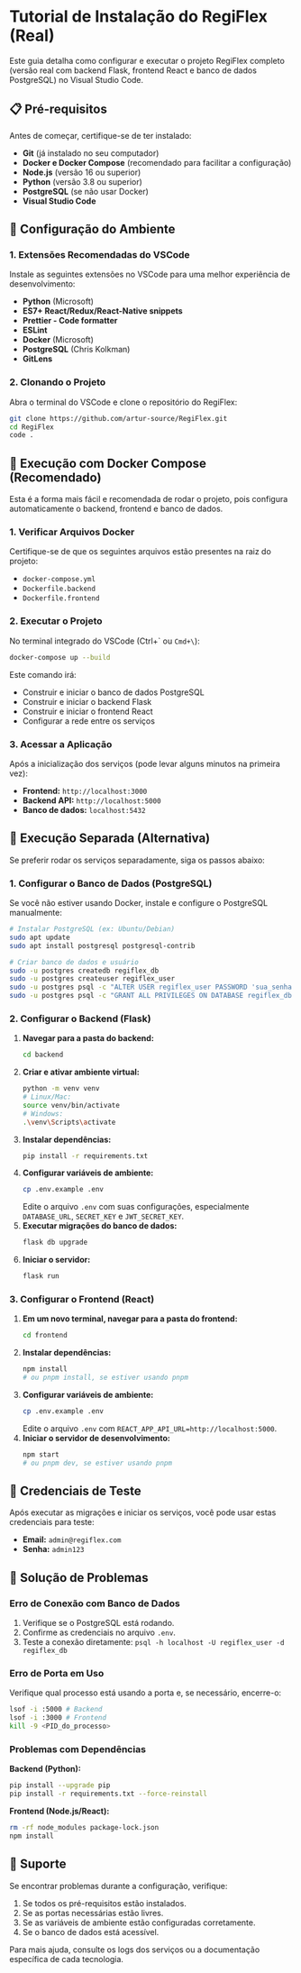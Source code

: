 # Tutorial de Instalação do RegiFlex (Real)

Este guia detalha como configurar e executar o projeto RegiFlex completo (versão real com backend Flask, frontend React e banco de dados PostgreSQL) no Visual Studio Code.

## 📋 Pré-requisitos

Antes de começar, certifique-se de ter instalado:

*   **Git** (já instalado no seu computador)
*   **Docker e Docker Compose** (recomendado para facilitar a configuração)
*   **Node.js** (versão 16 ou superior)
*   **Python** (versão 3.8 ou superior)
*   **PostgreSQL** (se não usar Docker)
*   **Visual Studio Code**

## 🚀 Configuração do Ambiente

### 1. Extensões Recomendadas do VSCode

Instale as seguintes extensões no VSCode para uma melhor experiência de desenvolvimento:

*   **Python** (Microsoft)
*   **ES7+ React/Redux/React-Native snippets**
*   **Prettier - Code formatter**
*   **ESLint**
*   **Docker** (Microsoft)
*   **PostgreSQL** (Chris Kolkman)
*   **GitLens**

### 2. Clonando o Projeto

Abra o terminal do VSCode e clone o repositório do RegiFlex:

```bash
git clone https://github.com/artur-source/RegiFlex.git
cd RegiFlex
code .
```

## 🐳 Execução com Docker Compose (Recomendado)

Esta é a forma mais fácil e recomendada de rodar o projeto, pois configura automaticamente o backend, frontend e banco de dados.

### 1. Verificar Arquivos Docker

Certifique-se de que os seguintes arquivos estão presentes na raiz do projeto:

*   `docker-compose.yml`
*   `Dockerfile.backend`
*   `Dockerfile.frontend`

### 2. Executar o Projeto

No terminal integrado do VSCode (Ctrl+\` ou `Cmd+\`):

```bash
docker-compose up --build
```

Este comando irá:

*   Construir e iniciar o banco de dados PostgreSQL
*   Construir e iniciar o backend Flask
*   Construir e iniciar o frontend React
*   Configurar a rede entre os serviços

### 3. Acessar a Aplicação

Após a inicialização dos serviços (pode levar alguns minutos na primeira vez):

*   **Frontend:** `http://localhost:3000`
*   **Backend API:** `http://localhost:5000`
*   **Banco de dados:** `localhost:5432`

## 🔧 Execução Separada (Alternativa)

Se preferir rodar os serviços separadamente, siga os passos abaixo:

### 1. Configurar o Banco de Dados (PostgreSQL)

Se você não estiver usando Docker, instale e configure o PostgreSQL manualmente:

```bash
# Instalar PostgreSQL (ex: Ubuntu/Debian)
sudo apt update
sudo apt install postgresql postgresql-contrib

# Criar banco de dados e usuário
sudo -u postgres createdb regiflex_db
sudo -u postgres createuser regiflex_user
sudo -u postgres psql -c "ALTER USER regiflex_user PASSWORD 'sua_senha';"
sudo -u postgres psql -c "GRANT ALL PRIVILEGES ON DATABASE regiflex_db TO regiflex_user;"
```

### 2. Configurar o Backend (Flask)

1.  **Navegar para a pasta do backend:**
    ```bash
    cd backend
    ```
2.  **Criar e ativar ambiente virtual:**
    ```bash
    python -m venv venv
    # Linux/Mac:
    source venv/bin/activate
    # Windows:
    .\venv\Scripts\activate
    ```
3.  **Instalar dependências:**
    ```bash
    pip install -r requirements.txt
    ```
4.  **Configurar variáveis de ambiente:**
    ```bash
    cp .env.example .env
    ```
    Edite o arquivo `.env` com suas configurações, especialmente `DATABASE_URL`, `SECRET_KEY` e `JWT_SECRET_KEY`.
5.  **Executar migrações do banco de dados:**
    ```bash
    flask db upgrade
    ```
6.  **Iniciar o servidor:**
    ```bash
    flask run
    ```

### 3. Configurar o Frontend (React)

1.  **Em um novo terminal, navegar para a pasta do frontend:**
    ```bash
    cd frontend
    ```
2.  **Instalar dependências:**
    ```bash
    npm install
    # ou pnpm install, se estiver usando pnpm
    ```
3.  **Configurar variáveis de ambiente:**
    ```bash
    cp .env.example .env
    ```
    Edite o arquivo `.env` com `REACT_APP_API_URL=http://localhost:5000`.
4.  **Iniciar o servidor de desenvolvimento:**
    ```bash
    npm start
    # ou pnpm dev, se estiver usando pnpm
    ```

## 🧪 Credenciais de Teste

Após executar as migrações e iniciar os serviços, você pode usar estas credenciais para teste:

*   **Email:** `admin@regiflex.com`
*   **Senha:** `admin123`

## 🚨 Solução de Problemas

### Erro de Conexão com Banco de Dados

1.  Verifique se o PostgreSQL está rodando.
2.  Confirme as credenciais no arquivo `.env`.
3.  Teste a conexão diretamente: `psql -h localhost -U regiflex_user -d regiflex_db`

### Erro de Porta em Uso

Verifique qual processo está usando a porta e, se necessário, encerre-o:

```bash
lsof -i :5000 # Backend
lsof -i :3000 # Frontend
kill -9 <PID_do_processo>
```

### Problemas com Dependências

**Backend (Python):**

```bash
pip install --upgrade pip
pip install -r requirements.txt --force-reinstall
```

**Frontend (Node.js/React):**

```bash
rm -rf node_modules package-lock.json
npm install
```

## 🤝 Suporte

Se encontrar problemas durante a configuração, verifique:

1.  Se todos os pré-requisitos estão instalados.
2.  Se as portas necessárias estão livres.
3.  Se as variáveis de ambiente estão configuradas corretamente.
4.  Se o banco de dados está acessível.

Para mais ajuda, consulte os logs dos serviços ou a documentação específica de cada tecnologia.


